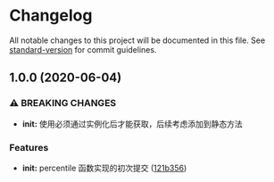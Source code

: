 # Changelog

All notable changes to this project will be documented in this file. See [standard-version](https://github.com/conventional-changelog/standard-version) for commit guidelines.

## 1.0.0 (2020-06-04)


### ⚠ BREAKING CHANGES

* **init:** 使用必须通过实例化后才能获取，后续考虑添加到静态方法

### Features

* **init:** percentile 函数实现的初次提交 ([121b356](https://github.com/YMaster/percentile/commit/121b356055cbcd532e3a1191de7d2a7d779501cd))
